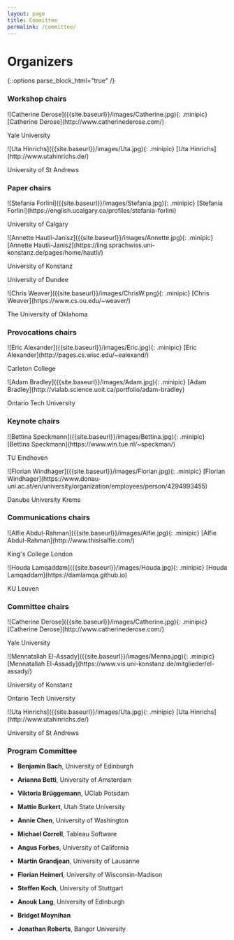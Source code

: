 ```yaml
---
layout: page
title: Committee
permalink: /committee/
---
```

# Organizers
{::options parse_block_html="true" /}


### Workshop chairs


<div class="grid-container">

<div class="grid-item">
![Catherine Derose]({{site.baseurl}}/images/Catherine.jpg){: .minipic}
[Catherine Derose](http://www.catherinederose.com/)

Yale University
</div>

<div class="grid-item">
![Uta Hinrichs]({{site.baseurl}}/images/Uta.jpg){: .minipic}
[Uta Hinrichs](http://www.utahinrichs.de/)

University of St Andrews
</div>

</div>


### Paper chairs
<div class="grid-container">


<div class="grid-item">
![Stefania Forlini]({{site.baseurl}}/images/Stefania.jpg){: .minipic}
[Stefania Forlini](https://english.ucalgary.ca/profiles/stefania-forlini)

University of Calgary

</div>

<div class="grid-item">
![Annette Hautli-Janisz]({{site.baseurl}}/images/Annette.jpg){: .minipic}
[Annette Hautli-Janisz](https://ling.sprachwiss.uni-konstanz.de/pages/home/hautli/)

University of Konstanz

University of Dundee

</div>


<div class="grid-item">
![Chris Weaver]({{site.baseurl}}/images/ChrisW.png){: .minipic}
[Chris Weaver](https://www.cs.ou.edu/~weaver/)

The University of Oklahoma
</div>

</div>

<!-- Chris Weaver; cweaver@ou.edu
Stefania Forlini; stefania.forlini@gmail.com
Annette Hauli; annette.hautli@uni-konstanz.de (?) -->
 
### Provocations chairs
<div class="grid-container">

<div class="grid-item">
![Eric Alexander]({{site.baseurl}}/images/Eric.jpg){: .minipic}
[Eric Alexander](http://pages.cs.wisc.edu/~ealexand/)

Carleton College

</div>

<div class="grid-item">
![Adam Bradley]({{site.baseurl}}/images/Adam.jpg){: .minipic}
[Adam Bradley](http://vialab.science.uoit.ca/portfolio/adam-bradley)

Ontario Tech University

</div>

</div>

 
### Keynote chairs
<div class="grid-container">

<div class="grid-item">
![Bettina Speckmann]({{site.baseurl}}/images/Bettina.jpg){: .minipic}
[Bettina Speckmann](https://www.win.tue.nl/~speckman/)

TU Eindhoven 
</div>

<div class="grid-item">
![Florian Windhager]({{site.baseurl}}/images/Florian.jpg){: .minipic}
[Florian Windhager](https://www.donau-uni.ac.at/en/university/organization/employees/person/4294993455)

Danube University Krems 
</div>

</div>
 
### Communications chairs
<div class="grid-container">

<div class="grid-item">
![Alfie Abdul-Rahman]({{site.baseurl}}/images/Alfie.jpg){: .minipic}
[Alfie Abdul-Rahman](http://www.thisisalfie.com/)

King's College London
</div>

<div class="grid-item">
![Houda Lamqaddam]({{site.baseurl}}/images/Houda.jpg){: .minipic}
[Houda Lamqaddam](https://damlamqa.github.io)

KU Leuven
</div>


</div>
 
<!-- ### Publications chairs
<div class="grid-container">
</div>
TBD
As consultant, not chair: Min Chen; min.chen@oerc.ox.ac.uk -->
 
### Committee chairs
<div class="grid-container">

<div class="grid-item">
![Catherine Derose]({{site.baseurl}}/images/Catherine.jpg){: .minipic}
[Catherine Derose](http://www.catherinederose.com/)

Yale University

</div>
<div class="grid-item">
![Mennatallah El-Assady]({{site.baseurl}}/images/Menna.jpg){: .minipic}
[Mennatallah El-Assady](https://www.vis.uni-konstanz.de/mitglieder/el-assady/)

University of Konstanz

Ontario Tech University

</div>
<div class="grid-item">
![Uta Hinrichs]({{site.baseurl}}/images/Uta.jpg){: .minipic}
[Uta Hinrichs](http://www.utahinrichs.de/)

University of St Andrews
</div>

</div>
 


### Program Committee


- **Benjamin Bach**, University of Edinburgh

- **Arianna Betti**, University of Amsterdam

- **Viktoria Brüggemann**, UClab Potsdam

- **Mattie Burkert**, Utah State University

- **Annie Chen**, University of Washington

- **Michael Correll**, Tableau Software 

- **Angus Forbes**, University of California

- **Martin Grandjean**, University of Lausanne

- **Florian Heimerl**, University of Wisconsin-Madison

- **Steffen Koch**, University of Stuttgart 

- **Anouk Lang**, University of Edinburgh

- **Bridget Moynihan**

- **Jonathan Roberts**, Bangor University









